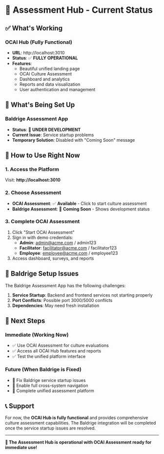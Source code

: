 # 🎯 Assessment Hub - Current Status

## ✅ **What's Working**

### **OCAI Hub (Fully Functional)**
- **URL**: http://localhost:3010
- **Status**: ✅ **FULLY OPERATIONAL**
- **Features**:
  - Beautiful unified landing page
  - OCAI Culture Assessment
  - Dashboard and analytics
  - Reports and data visualization
  - User authentication and management

## 🚧 **What's Being Set Up**

### **Baldrige Assessment App**
- **Status**: 🚧 **UNDER DEVELOPMENT**
- **Current Issue**: Service startup problems
- **Temporary Solution**: Disabled with "Coming Soon" message

## 🎯 **How to Use Right Now**

### **1. Access the Platform**
Visit: **http://localhost:3010**

### **2. Choose Assessment**
- **OCAI Assessment**: ✅ **Available** - Click to start culture assessment
- **Baldrige Assessment**: 🚧 **Coming Soon** - Shows development status

### **3. Complete OCAI Assessment**
1. Click "Start OCAI Assessment"
2. Sign in with demo credentials:
   - **Admin**: admin@acme.com / admin123
   - **Facilitator**: facilitator@acme.com / facilitator123
   - **Employee**: employee@acme.com / employee123
3. Access dashboard, surveys, and reports

## 🔧 **Baldrige Setup Issues**

The Baldrige Assessment App has the following challenges:
1. **Service Startup**: Backend and frontend services not starting properly
2. **Port Conflicts**: Possible port 3000/5000 conflicts
3. **Dependencies**: May need fresh installation

## 🚀 **Next Steps**

### **Immediate (Working Now)**
- ✅ Use OCAI Assessment for culture evaluations
- ✅ Access all OCAI Hub features and reports
- ✅ Test the unified platform interface

### **Future (When Baldrige is Fixed)**
- 🔧 Fix Baldrige service startup issues
- 🔧 Enable full cross-system navigation
- 🔧 Complete unified assessment platform

## 📞 **Support**

For now, the **OCAI Hub is fully functional** and provides comprehensive culture assessment capabilities. The Baldrige integration will be completed once the service startup issues are resolved.

---

**🎉 The Assessment Hub is operational with OCAI Assessment ready for immediate use!**

